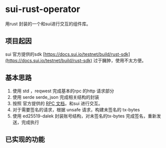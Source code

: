 # sui-rust-operator

用rust 封装的一个和sui进行交互的组件库。

## 项目起因

sui 官方提供的sdk [https://docs.sui.io/testnet/build/rust-sdk](https://docs.sui.io/testnet/build/rust-sdk) 过于臃肿，使用不太方便。

## 基本思路

1. 使用 std ，reqwest 完成基本的rpc 的http 请求部分
2. 使用 serde serde_json 完成相关结构的封装
3. 按照 官方提供的 [RPC 文档](https://docs.sui.io/sui-jsonrpc)，和sui 进行交互。
4. 对于需要签名的请求，根据 unsafe 请求，构建未签名的 tx-bytes
5. 使用 ed25519-dalek 封装账号结构，对未签名的tx-bytes 完成签名，重新发送，完成执行

## 已实现的功能

